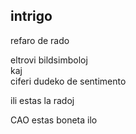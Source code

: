 intrigo
---
refaro de rado

eltrovi bildsimboloj  
kaj  
ciferi dudeko de sentimento

ili estas la radoj

CAO estas boneta ilo
